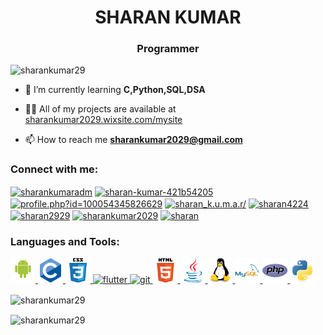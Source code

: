 <h1 align="center">SHARAN KUMAR</h1>
<h3 align="center">Programmer</h3>

<p align="left"> <img src="https://komarev.com/ghpvc/?username=sharankumar29&label=Profile%20views&color=0e75b6&style=flat" alt="sharankumar29" /> </p>

- 🌱 I’m currently learning **C,Python,SQL,DSA**

- 👨‍💻 All of my projects are available at [sharankumar2029.wixsite.com/mysite](sharankumar2029.wixsite.com/mysite)

- 📫 How to reach me **sharankumar2029@gmail.com**

<h3 align="left">Connect with me:</h3>
<p align="left">
<a href="https://twitter.com/sharankumaradm" target="blank"><img align="center" src="https://raw.githubusercontent.com/rahuldkjain/github-profile-readme-generator/master/src/images/icons/Social/twitter.svg" alt="sharankumaradm" height="30" width="40" /></a>
<a href="https://linkedin.com/in/sharan-kumar-421b54205" target="blank"><img align="center" src="https://raw.githubusercontent.com/rahuldkjain/github-profile-readme-generator/master/src/images/icons/Social/linked-in-alt.svg" alt="sharan-kumar-421b54205" height="30" width="40" /></a>
<a href="https://fb.com/profile.php?id=100054345826629" target="blank"><img align="center" src="https://raw.githubusercontent.com/rahuldkjain/github-profile-readme-generator/master/src/images/icons/Social/facebook.svg" alt="profile.php?id=100054345826629" height="30" width="40" /></a>
<a href="https://instagram.com/sharan_k.u.m.a.r/" target="blank"><img align="center" src="https://raw.githubusercontent.com/rahuldkjain/github-profile-readme-generator/master/src/images/icons/Social/instagram.svg" alt="sharan_k.u.m.a.r/" height="30" width="40" /></a>
<a href="https://www.youtube.com/c/sharan4224" target="blank"><img align="center" src="https://raw.githubusercontent.com/rahuldkjain/github-profile-readme-generator/master/src/images/icons/Social/youtube.svg" alt="sharan4224" height="30" width="40" /></a>
<a href="https://www.codechef.com/users/sharan2929" target="blank"><img align="center" src="https://cdn.jsdelivr.net/npm/simple-icons@3.1.0/icons/codechef.svg" alt="sharan2929" height="30" width="40" /></a>
<a href="https://www.leetcode.com/sharankumar2029" target="blank"><img align="center" src="https://raw.githubusercontent.com/rahuldkjain/github-profile-readme-generator/master/src/images/icons/Social/leet-code.svg" alt="sharankumar2029" height="30" width="40" /></a>
<a href="https://discord.gg/sharan" target="blank"><img align="center" src="https://raw.githubusercontent.com/rahuldkjain/github-profile-readme-generator/master/src/images/icons/Social/discord.svg" alt="sharan" height="30" width="40" /></a>
</p>

<h3 align="left">Languages and Tools:</h3>
<p align="left"> <a href="https://developer.android.com" target="_blank" rel="noreferrer"> <img src="https://raw.githubusercontent.com/devicons/devicon/master/icons/android/android-original-wordmark.svg" alt="android" width="40" height="40"/> </a> <a href="https://www.cprogramming.com/" target="_blank" rel="noreferrer"> <img src="https://raw.githubusercontent.com/devicons/devicon/master/icons/c/c-original.svg" alt="c" width="40" height="40"/> </a> <a href="https://www.w3schools.com/css/" target="_blank" rel="noreferrer"> <img src="https://raw.githubusercontent.com/devicons/devicon/master/icons/css3/css3-original-wordmark.svg" alt="css3" width="40" height="40"/> </a> <a href="https://flutter.dev" target="_blank" rel="noreferrer"> <img src="https://www.vectorlogo.zone/logos/flutterio/flutterio-icon.svg" alt="flutter" width="40" height="40"/> </a> <a href="https://git-scm.com/" target="_blank" rel="noreferrer"> <img src="https://www.vectorlogo.zone/logos/git-scm/git-scm-icon.svg" alt="git" width="40" height="40"/> </a> <a href="https://www.w3.org/html/" target="_blank" rel="noreferrer"> <img src="https://raw.githubusercontent.com/devicons/devicon/master/icons/html5/html5-original-wordmark.svg" alt="html5" width="40" height="40"/> </a> <a href="https://www.java.com" target="_blank" rel="noreferrer"> <img src="https://raw.githubusercontent.com/devicons/devicon/master/icons/java/java-original.svg" alt="java" width="40" height="40"/> </a> </a> <a href="https://www.linux.org/" target="_blank" rel="noreferrer"> <img src="https://raw.githubusercontent.com/devicons/devicon/master/icons/linux/linux-original.svg" alt="linux" width="40" height="40"/> </a> <a href="https://www.mysql.com/" target="_blank" rel="noreferrer"> <img src="https://raw.githubusercontent.com/devicons/devicon/master/icons/mysql/mysql-original-wordmark.svg" alt="mysql" width="40" height="40"/> </a> <a href="https://www.php.net" target="_blank" rel="noreferrer"> <img src="https://raw.githubusercontent.com/devicons/devicon/master/icons/php/php-original.svg" alt="php" width="40" height="40"/> </a> <a href="https://www.python.org" target="_blank" rel="noreferrer"> <img src="https://raw.githubusercontent.com/devicons/devicon/master/icons/python/python-original.svg" alt="python" width="40" height="40"/> </a> </p>

<p><img align="center" src="https://github-readme-stats.vercel.app/api/top-langs?username=sharankumar29&show_icons=true&locale=en&layout=compact" alt="sharankumar29" /></p>

<p><img align="center" src="https://github-readme-streak-stats.herokuapp.com/?user=sharankumar29&" alt="sharankumar29" /></p>

